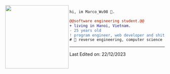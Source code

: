 <img align="left" height="200" src="https://media.giphy.com/media/ao9DUiTKH60XS/giphy.gif"/>

```diff
hi, im Marco_Wu98 🔮.

@@software engineering student.@@
+ living in Hanoi, Vietnam.
- 25 years old
! program engineer, web developer and shitposter
# 📖 reverse engineering, computer science
```
------

Last Edited on: 22/12/2023
